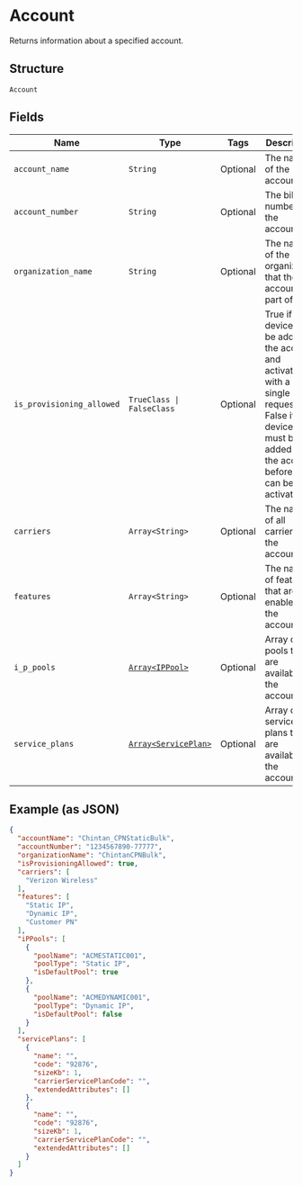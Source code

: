 
# Account

Returns information about a specified account.

## Structure

`Account`

## Fields

| Name | Type | Tags | Description |
|  --- | --- | --- | --- |
| `account_name` | `String` | Optional | The name of the account. |
| `account_number` | `String` | Optional | The billing number of the account. |
| `organization_name` | `String` | Optional | The name of the organization that the account is part of. |
| `is_provisioning_allowed` | `TrueClass \| FalseClass` | Optional | True if devices can be added to the account and activated with a single request. False if devices must be added to the account before they can be activated. |
| `carriers` | `Array<String>` | Optional | The names of all carriers for the account. |
| `features` | `Array<String>` | Optional | The names of features that are enabled for the account. |
| `i_p_pools` | [`Array<IPPool>`](../../doc/models/ip-pool.md) | Optional | Array of IP pools that are available to the account. |
| `service_plans` | [`Array<ServicePlan>`](../../doc/models/service-plan.md) | Optional | Array of service plans that are available to the account. |

## Example (as JSON)

```json
{
  "accountName": "Chintan_CPNStaticBulk",
  "accountNumber": "1234567890-77777",
  "organizationName": "ChintanCPNBulk",
  "isProvisioningAllowed": true,
  "carriers": [
    "Verizon Wireless"
  ],
  "features": [
    "Static IP",
    "Dynamic IP",
    "Customer PN"
  ],
  "iPPools": [
    {
      "poolName": "ACMESTATIC001",
      "poolType": "Static IP",
      "isDefaultPool": true
    },
    {
      "poolName": "ACMEDYNAMIC001",
      "poolType": "Dynamic IP",
      "isDefaultPool": false
    }
  ],
  "servicePlans": [
    {
      "name": "",
      "code": "92876",
      "sizeKb": 1,
      "carrierServicePlanCode": "",
      "extendedAttributes": []
    },
    {
      "name": "",
      "code": "92876",
      "sizeKb": 1,
      "carrierServicePlanCode": "",
      "extendedAttributes": []
    }
  ]
}
```

